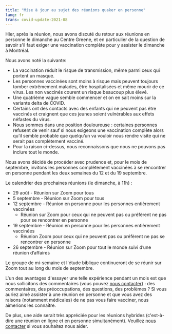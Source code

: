 ```yaml
---
title: "Mise à jour au sujet des réunions quaker en personne"
lang: fr
trans: covid-update-2021-08
---
```

Hier, après la réunion, nous avons discuté du retour aux réunions en personne le dimanche au Centre Greene, et en particulier de la question de savoir s'il faut exiger une vaccination complète pour y assister le dimanche à Montréal.

Nous avons noté la suivante: 

* La vaccination réduit le risque de transmission, même parmi ceux qui portent un masque. 
* Les personnes vaccinées sont moins à risque mais peuvent toujours tomber extrêmement malades, être hospitalisées et même mourir de ce virus. Les non vaccinés courent un risque beaucoup plus élevé. 
* Une quatrième vague semble commencer et on en sait moins sur la variante delta de COVID. 
* Certains ont des contacts avec des enfants qui ne peuvent pas être vaccinés et craignent que ces jeunes soient vulnérables aux effets néfastes du virus.
* Nous sommes dans une position douloureuse : certaines personnes refusent de venir sauf si nous exigeons une vaccination complète alors qu’il semble probable que quelqu’un va vouloir nous rendre visite qui ne serait pas complètement vacciné.
* Pour la raison ci-dessus, nous reconnaissons que nous ne pouvons pas inclure tout le monde.

Nous avons décidé de procéder avec prudence et, pour le mois de septembre, invitons les personnes complètement vaccinées à se rencontrer en personne pendant les deux semaines du 12 et du 19 septembre.

Le calendrier des prochaines réunions (le dimanche, à 11h) :

* 29 août - Réunion sur Zoom pour tous
* 5 septembre - Réunion sur Zoom pour tous
* 12 septembre - Réunion en personne pour les personnes entièrement vaccinées 
  * Réunion sur Zoom pour ceux qui ne peuvent pas ou préfèrent ne pas pour se rencontrer en personne
* 19 septembre - Réunion en personne pour les personnes entièrement vaccinées
  * Réunion Zoom pour ceux qui ne peuvent pas ou préfèrent ne pas se rencontrer en personne
* 26 septembre - Réunion sur Zoom pour tout le monde suivi d’une réunion d’affaires

Le groupe de mi-semaine et l'étude biblique continueront de se réunir sur Zoom tout au long du mois de septembre.

L'un des avantages d'essayer une telle expérience pendant un mois est que nous sollicitons des commentaires (vous pouvez [nous contacter](/contact-fr)) : des commentaires, des préoccupations, des questions, des problèmes ? Si vous auriez aimé assister à une réunion en personne et que vous avez des raisons (notamment médicales) de ne pas vous faire vacciner, nous aimerions les connaître.

De plus, une aide serait très appréciée pour les réunions hybrides (c'est-à-dire une réunion en ligne et en personne simultanément). Veuillez [nous contacter](/contact-fr) si vous souhaitez nous aider.
